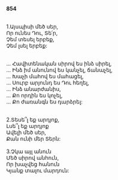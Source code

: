 **854**

\
1.Այսպիսի մեծ սեր,\
Որ ունես Դու, Տե՛ր,\
Չեմ տեսել երբեք,\
Չեմ լսել երբեք:

\
 ... Հավիտենական սիրով ես ինձ սիրել,\
 ... Ինձ իմ անունով ես կանչել, ճանաչել,\
 ... Խաչի մահով ես մահացել,\
 ... Սուրբ արյունդ ես Դու հեղել,\
 ... Ինձ անարժանիս,\
 ... Քո որդին ես կոչել,\
 ... Քո ժառանգն ես դարձրել:

\
2.Տեսե՞լ եք արդյոք,\
Լսե՞լ եք արդյոք\
Ավելի մեծ սեր,\
Քան ունի մեր Տերն:\
\
3.Չկա այլ անուն\
Մեծ սիրով անհուն,\
Որ խաչվեց հանուն\
Կյանք տալու մարդուն:
